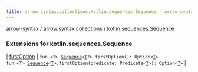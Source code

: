 ```yaml
---
title: arrow.syntax.collections.kotlin.sequences.Sequence - arrow-syntax
---
```


[arrow-syntax](../../index.html) / [arrow.syntax.collections](../index.html) / [kotlin.sequences.Sequence](./index.html)

### Extensions for kotlin.sequences.Sequence

| [firstOption](first-option.html) | `fun <T> `[`Sequence`](https://kotlinlang.org/api/latest/jvm/stdlib/kotlin.sequences/-sequence/index.html)`<`[`T`](first-option.html#T)`?>.firstOption(): Option<`[`T`](first-option.html#T)`>`<br>`fun <T> `[`Sequence`](https://kotlinlang.org/api/latest/jvm/stdlib/kotlin.sequences/-sequence/index.html)`<`[`T`](first-option.html#T)`>.firstOption(predicate: Predicate<`[`T`](first-option.html#T)`>): Option<`[`T`](first-option.html#T)`>` |

